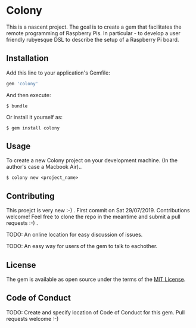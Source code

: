 # Colony

This is a nascent project. The goal is to create a gem that facilitates the remote programming of Raspberry Pis. In particular - to develop a user friendly rubyesque DSL to describe the setup of a Raspberry Pi board.
## Installation

Add this line to your application's Gemfile:

```ruby
gem 'colony'
```

And then execute:

    $ bundle

Or install it yourself as:

    $ gem install colony

## Usage

To create a new Colony project on your development machine. (In the author's case a Macbook Air)..

	$ colony new <project_name>	

## Contributing

This proejct is very new :-) . First commit on Sat 29/07/2019. Contributions welcome! Feel free to clone the repo in the meantime and submit a pull requests :-) . 

TODO: An online location for easy discussion of issues. 

TODO: An easy way for users of the gem to talk to eachother. 

## License

The gem is available as open source under the terms of the [MIT License](https://opensource.org/licenses/MIT).

## Code of Conduct

TODO: Create and specify location of Code of Conduct for this gem. Pull requests welcome :-)